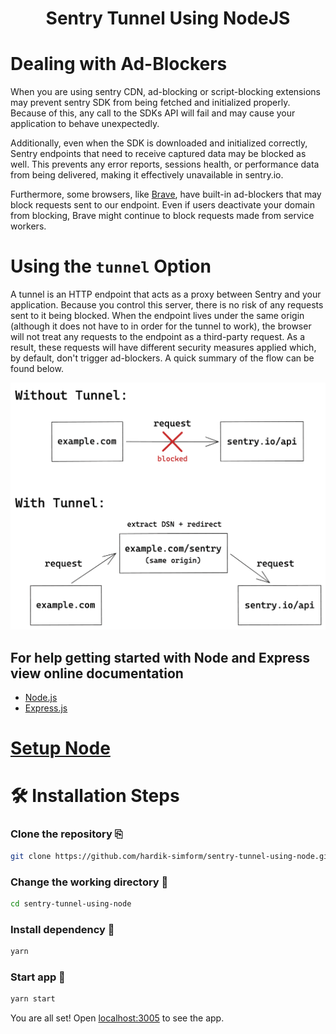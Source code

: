<h1 align="center">Sentry Tunnel Using NodeJS</h1>

# Dealing with Ad-Blockers

When you are using sentry CDN, ad-blocking or script-blocking extensions may prevent sentry SDK from being fetched and initialized properly. Because of this, any call to the SDKs API will fail and may cause your application to behave unexpectedly.

Additionally, even when the SDK is downloaded and initialized correctly, Sentry endpoints that need to receive captured data may be blocked as well. This prevents any error reports, sessions health, or performance data from being delivered, making it effectively unavailable in sentry.io.

Furthermore, some browsers, like [Brave](https://brave.com/), have built-in ad-blockers that may block requests sent to our endpoint. Even if users deactivate your domain from blocking, Brave might continue to block requests made from service workers.

# Using the `tunnel` Option

A tunnel is an HTTP endpoint that acts as a proxy between Sentry and your application. Because you control this server, there is no risk of any requests sent to it being blocked. When the endpoint lives under the same origin (although it does not have to in order for the tunnel to work), the browser will not treat any requests to the endpoint as a third-party request. As a result, these requests will have different security measures applied which, by default, don't trigger ad-blockers. A quick summary of the flow can be found below.

![tunnel](./tunnel.png)


## For help getting started with Node and Express view online documentation

- [Node.js](https://nodejs.org/en/docs/)
- [Express.js](https://expressjs.com/)

# [Setup Node](https://nodejs.org/en/)

# 🛠️ Installation Steps

### Clone the repository ⎘
```bash
git clone https://github.com/hardik-simform/sentry-tunnel-using-node.git

```

### Change the working directory 📂
```bash
cd sentry-tunnel-using-node
```

### Install dependency 🚚
```bash
yarn
```

### Start app 🚀
```bash
yarn start
```

You are all set! Open [localhost:3005](http://localhost:3005/) to see the app.
